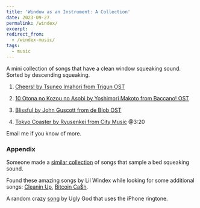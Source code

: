 ```yaml
---
title: 'Window as an Instrument: A Collection'
date: 2023-09-27
permalink: /windex/
excerpt: 
redirect_from:
  - /windex-music/
tags:
  - music
---
```

A mini collection of songs that have a clean window squeaking sound. Sorted by descending squeaking.

1. [Cheers! by Tsuneo Imahori from Trigun OST](https://www.youtube.com/watch?v=lJkU5SP1o_U)

2. [10 Otona no Kozou no Asobi by Yoshimori Makoto from Baccano! OST](https://www.youtube.com/watch?v=03E2Jbg7SSc)

3. [Blissful by John Guscott from de Blob OST](https://www.youtube.com/watch?v=7fF7rwx9q5k)

4. [Tokyo Coaster by Ryusenkei from City Music](https://www.youtube.com/watch?v=jjKM5hDGKvc) @3:20

Email me if you know of more.

### Appendix

Someone made a [similar collection](https://rateyourmusic.com/list/code_gs/songs-that-use-the-bed-squeaking-sound/) of songs that sample a bed squeaking sound.

Found these amazing songs by Lil Windex while looking for some additional songs: [Cleanin Up](https://www.youtube.com/watch?v=bMA_iZ7effY), [Bitcoin Ca$h](https://www.youtube.com/watch?v=nAMRFDs9iOs).

A random crazy [song](https://www.youtube.com/watch?v=3vbR2X3sJNs) by Ugly God that uses the iPhone ringtone.
